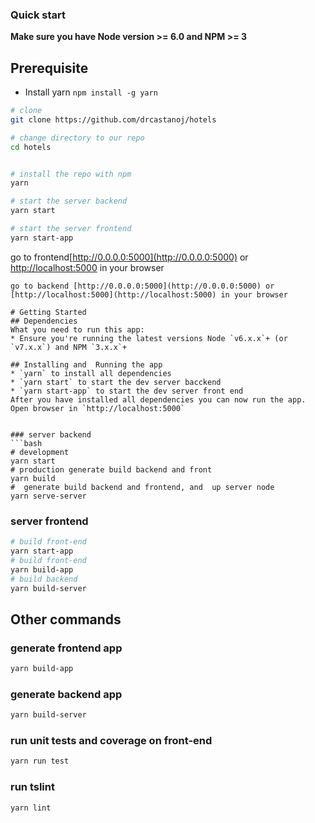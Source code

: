 ### Quick start
**Make sure you have Node version >= 6.0 and NPM >= 3**

## Prerequisite
- Install yarn `npm install -g yarn`

```bash
# clone 
git clone https://github.com/drcastanoj/hotels

# change directory to our repo
cd hotels


# install the repo with npm
yarn 

# start the server backend
yarn start

# start the server frontend
yarn start-app


```
go to frontend[http://0.0.0.0:5000](http://0.0.0.0:5000) or [http://localhost:5000](http://localhost:5000) in your browser

```
go to backend [http://0.0.0.0:5000](http://0.0.0.0:5000) or [http://localhost:5000](http://localhost:5000) in your browser

# Getting Started
## Dependencies
What you need to run this app:
* Ensure you're running the latest versions Node `v6.x.x`+ (or `v7.x.x`) and NPM `3.x.x`+

## Installing and  Running the app
* `yarn` to install all dependencies
* `yarn start` to start the dev server bacckend
* `yarn start-app` to start the dev server front end
After you have installed all dependencies you can now run the app.  Open browser in `http://localhost:5000` 


### server backend
```bash
# development
yarn start
# production generate build backend and front 
yarn build
#  generate build backend and frontend, and  up server node
yarn serve-server
```

### server frontend
```bash
# build front-end
yarn start-app
# build front-end
yarn build-app
# build backend
yarn build-server
```

## Other commands

### generate frontend app 
```bash
yarn build-app
```

### generate backend app 
```bash
yarn build-server
```

### run unit tests and coverage on front-end 
```bash
yarn run test
```

### run tslint 
```bash
yarn lint
```


